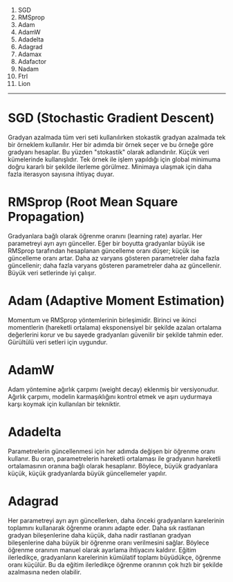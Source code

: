 1. SGD
2. RMSprop
3. Adam
4. AdamW
5. Adadelta
6. Adagrad
7. Adamax
8. Adafactor
9. Nadam
10. Ftrl
11. Lion

---
#  SGD (Stochastic Gradient Descent)

Gradyan azalmada tüm veri seti kullanılırken stokastik gradyan azalmada tek bir örneklem kullanılır. Her bir adımda bir örnek seçer ve bu örneğe göre gradyanı hesaplar. Bu yüzden "stokastik" olarak adlandırılır. Küçük veri kümelerinde kullanışlıdır. Tek örnek ile işlem yapıldığı için global minimuma doğru kararlı bir şekilde ilerleme görülmez. Minimaya ulaşmak için daha fazla iterasyon sayısına ihtiyaç duyar.

# RMSprop (Root Mean Square Propagation)
Gradyanlara bağlı olarak öğrenme oranını (learning rate) ayarlar. Her parametreyi ayrı ayrı günceller. Eğer bir boyutta gradyanlar büyük ise RMSprop tarafından hesaplanan güncelleme oranı düşer; küçük ise güncelleme oranı artar. Daha az varyans gösteren parametreler daha fazla güncellenir; daha fazla varyans gösteren parametreler daha az güncellenir. Büyük veri setlerinde iyi çalışır.

# Adam (Adaptive Moment Estimation)
Momentum ve RMSprop yöntemlerinin birleşimidir. Birinci ve ikinci momentlerin (hareketli ortalama) eksponensiyel bir şekilde azalan ortalama değerlerini korur ve bu sayede gradyanları güvenilir bir şekilde tahmin eder. Gürültülü veri setleri için uygundur. 

# AdamW
Adam yöntemine ağırlık çarpımı (weight decay) eklenmiş bir versiyonudur. Ağırlık çarpımı, modelin karmaşıklığını kontrol etmek ve aşırı uydurmaya karşı koymak için kullanılan bir tekniktir.

# Adadelta
Parametrelerin güncellenmesi için her adımda değişen bir öğrenme oranı kullanır. Bu oran, parametrelerin hareketli ortalaması ile gradyanın hareketli ortalamasının oranına bağlı olarak hesaplanır. Böylece, büyük gradyanlara küçük, küçük gradyanlarda büyük güncellemeler yapılır.

# Adagrad
Her parametreyi ayrı ayrı güncellerken, daha önceki gradyanların karelerinin toplamını kullanarak öğrenme oranını adapte eder. Daha sık rastlanan gradyan bileşenlerine daha küçük, daha nadir rastlanan gradyan bileşenlerine daha büyük bir öğrenme oranı verilmesini sağlar. Böylece öğrenme oranının manuel olarak ayarlama ihtiyacını kaldırır. Eğitim ilerledikçe, gradyanların karelerinin kümülatif toplamı büyüdükçe, öğrenme oranı küçülür. Bu da eğitim ilerledikçe öğrenme oranının çok hızlı bir şekilde azalmasına neden olabilir.